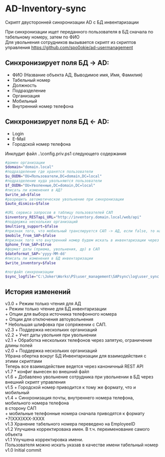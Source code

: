 # AD-Inventory-sync
Скрипт двусторонней синхронизации AD с БД инвентаризации

При синхронизации ищет переданного пользователя в БД сначала по табельному номеру, затем по ФИО  
Для увольнения сотрудников вызывается скрипт из скриптов управления https://github.com/spo0okie/ad-usermanagement

## Синхронизирует поля БД -> AD:
* ФИО (Название объекта АД, Выводимое имя, Имя, Фамилия)
* Табельный номер
* Должность
* Подразделение
* Организация
* Мобильный
* Внутренний номер телефона

## Синхронизирует поля БД <- AD:
* Login
* E-Mail
* Городской номер телефона

Инклудит файл ..\config.priv.ps1 следующего содержания
```powershell
#домен организации
$domain="domain.local"
#подразделение где хранятся пользователи
$u_OUDN="OU=Пользователи,DC=domain,DC=local"
#подразделение куда увольняются пользователи
$f_OUDN="OU=Уволенные,DC=domain,DC=local"
#писать ли изменения в АД?
$write_ad=$false
#разрешить автоматическое увольнение при синхронизации
$auto_dismiss=$false

#URL сервиса запросов в таблицу пользователей САП
$inventory_RESTapi_URL="http://inventory.domain.local/web/api"
#поддержка нескольких организаций
$multiorg_support=$false
#признак того, что мобильный транслируется САП -> АД, если false, то наоборот АД ->SAP
$mobile_from_SAP=$false
#признак того что внутренний номер будем искать в инвентаризации через привязанное оборудование
$phone_from_SAP=$true
#формат даты (приема, увольнения, др) в САП
$dateformat_SAP='yyyy-MM-dd'
#писать ли изменения в БД инвентаризации
$write_inventory=$false

#логфайл синхронизации
$sync_logfile="C:\Joker\Works\PS\user_management\SAPsync\log\user_sync.log"
```


## История изменений
v3.0 + Режим только чтения для АД  
     + Режим только чтение для БД инвентаризации  
     + Опции для выбора источника телефонного номера  
     + Опции для отключения автоувольнения  
     * Небольшая шлифовка при сопряжении с САП.  
v2.3 + Поддержка нескольких организаций  
v2.2 + Учет даты увольния при увольнении  
v2.1 + Обработка нескольких телефонов через запятую, ограничение длины полей  
v2.0 + Поддержка нескольких организаций  
      Убрана обертка вокруг БД Инвентаризации для взаимодействия с этими скриптами  
      Теперь все взаимодействие ведется через каноничный REST API  
v1.7 * конфиг вынесен во внешний файл  
v1.6 + Добавлено увольнение сотрудника при увольнении в БД через внешний скрипт управления  
v1.5 + Городской номер приводится к тому же формату, что и мобильный  
v1.4 + Синхронизация почты, внутреннего номера телефона, мобильного номера телефона  
       в сторону САП  
     + мобильные телефонные номера сначала приводятся к формату +7(ХХХ)ХХХ-ХХХХ  
v1.3 Хранение табельного номера переведено на EmployeeID  
v1.2 Улучшена корректировака имен. В т.ч. переименование самого объекта  
v1.1 Улучшена корректировка имени.  
     Пользователя можно искать указав в качестве имени табельный номер  
v1.0 Initial commit  

